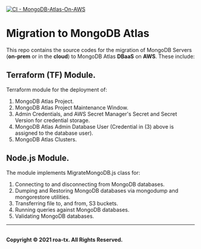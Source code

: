 [![CI - MongoDB-Atlas-On-AWS](https://github.com/roa-tx/mongodb-atlas-migration/actions/workflows/terraform.yml/badge.svg)](https://github.com/roa-tx/mongodb-atlas-migration/actions/workflows/terraform.yml)

# Migration to MongoDB Atlas

This repo contains the source codes for the migration of MongoDB Servers (**on-prem** or in the **cloud**) to MongoDB Atlas **DBaaS** on **AWS**. These include:


## Terraform (TF) Module.
Terraform module for the deployment of:
1. MongoDB Atlas Project.
2. MongoDB Atlas Project Maintenance Window.
3. Admin Credentials, and AWS Secret Manager's Secret and Secret Version for credential storage.
4. MongoDB Atlas Admin Database User (Credential in (3) above is assigned to the database user).
5. MongoDB Atlas Clusters.


## Node.js Module.
The module implements MigrateMongoDB.js class for:
1. Connecting to and disconnecting from MongoDB databases.
2. Dumping and Restoring MongoDB databases via mongodump and mongorestore utilities.
3. Transferring file to, and from, S3 buckets.
4. Running queries against MongoDB databases.
5. Validating MongoDB databases.

---
<br>
<strong> Copyright © 2021 roa-tx. All Rights Reserved. </strong>
